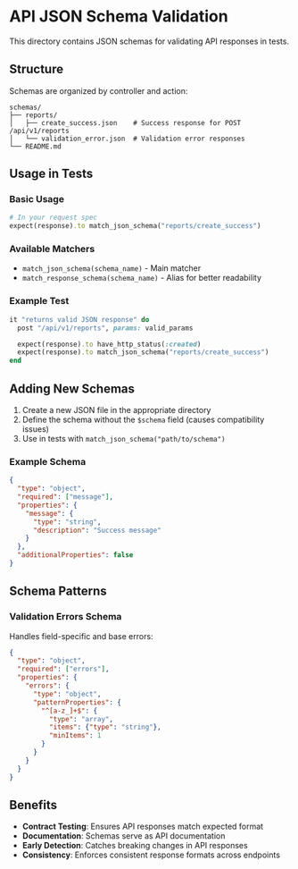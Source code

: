 # API JSON Schema Validation

This directory contains JSON schemas for validating API responses in tests.

## Structure

Schemas are organized by controller and action:
```
schemas/
├── reports/
│   ├── create_success.json    # Success response for POST /api/v1/reports
│   └── validation_error.json  # Validation error responses
└── README.md
```

## Usage in Tests

### Basic Usage
```ruby
# In your request spec
expect(response).to match_json_schema("reports/create_success")
```

### Available Matchers
- `match_json_schema(schema_name)` - Main matcher
- `match_response_schema(schema_name)` - Alias for better readability

### Example Test
```ruby
it "returns valid JSON response" do
  post "/api/v1/reports", params: valid_params

  expect(response).to have_http_status(:created)
  expect(response).to match_json_schema("reports/create_success")
end
```

## Adding New Schemas

1. Create a new JSON file in the appropriate directory
2. Define the schema without the `$schema` field (causes compatibility issues)
3. Use in tests with `match_json_schema("path/to/schema")`

### Example Schema
```json
{
  "type": "object",
  "required": ["message"],
  "properties": {
    "message": {
      "type": "string",
      "description": "Success message"
    }
  },
  "additionalProperties": false
}
```

## Schema Patterns

### Validation Errors Schema
Handles field-specific and base errors:
```json
{
  "type": "object",
  "required": ["errors"],
  "properties": {
    "errors": {
      "type": "object",
      "patternProperties": {
        "^[a-z_]+$": {
          "type": "array",
          "items": {"type": "string"},
          "minItems": 1
        }
      }
    }
  }
}
```

## Benefits

- **Contract Testing**: Ensures API responses match expected format
- **Documentation**: Schemas serve as API documentation
- **Early Detection**: Catches breaking changes in API responses
- **Consistency**: Enforces consistent response formats across endpoints